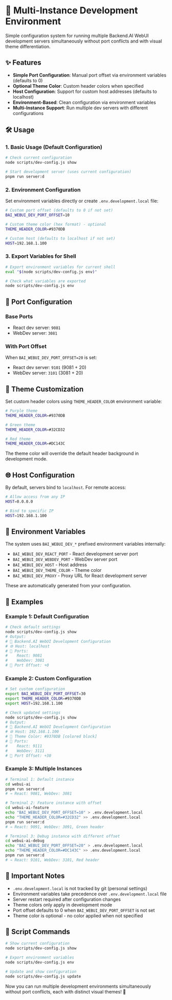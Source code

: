 # 🚀 Multi-Instance Development Environment

Simple configuration system for running multiple Backend.AI WebUI development servers simultaneously without port conflicts and with visual theme differentiation.

## ✨ Features

- **Simple Port Configuration**: Manual port offset via environment variables (defaults to 0)
- **Optional Theme Color**: Custom header colors when specified
- **Host Configuration**: Support for custom host addresses (defaults to localhost)
- **Environment-Based**: Clean configuration via environment variables
- **Multi-Instance Support**: Run multiple dev servers with different configurations

## 🛠 Usage

### 1. Basic Usage (Default Configuration)

```bash
# Check current configuration
node scripts/dev-config.js show

# Start development server (uses current configuration)
pnpm run server:d
```

### 2. Environment Configuration

Set environment variables directly or create `.env.development.local` file:

```bash
# Custom port offset (defaults to 0 if not set)
BAI_WEBUI_DEV_PORT_OFFSET=10

# Custom theme color (hex format) - optional
THEME_HEADER_COLOR=#9370DB  

# Custom host (defaults to localhost if not set)
HOST=192.168.1.100
```

### 3. Export Variables for Shell

```bash
# Export environment variables for current shell
eval "$(node scripts/dev-config.js env)"

# Check what variables are exported
node scripts/dev-config.js env
```

## 📡 Port Configuration

### Base Ports
- React dev server: `9081`
- WebDev server: `3081`

### With Port Offset
When `BAI_WEBUI_DEV_PORT_OFFSET=20` is set:
- React dev server: `9101` (9081 + 20)
- WebDev server: `3101` (3081 + 20)

## 🎨 Theme Customization

Set custom header colors using `THEME_HEADER_COLOR` environment variable:

```bash
# Purple theme
THEME_HEADER_COLOR=#9370DB

# Green theme  
THEME_HEADER_COLOR=#32CD32

# Red theme
THEME_HEADER_COLOR=#DC143C
```

The theme color will override the default header background in development mode.

## 🌐 Host Configuration

By default, servers bind to `localhost`. For remote access:

```bash
# Allow access from any IP
HOST=0.0.0.0

# Bind to specific IP
HOST=192.168.1.100
```

## 🔧 Environment Variables

The system uses `BAI_WEBUI_DEV_*` prefixed environment variables internally:

- `BAI_WEBUI_DEV_REACT_PORT` - React development server port
- `BAI_WEBUI_DEV_WEBDEV_PORT` - WebDev server port  
- `BAI_WEBUI_DEV_HOST` - Host address
- `BAI_WEBUI_DEV_THEME_COLOR` - Theme color
- `BAI_WEBUI_DEV_PROXY` - Proxy URL for React development server

These are automatically generated from your configuration.

## 📝 Examples

### Example 1: Default Configuration
```bash
# Check default settings
node scripts/dev-config.js show
# Output:
# 🚀 Backend.AI WebUI Development Configuration
# 🌐 Host: localhost  
# 📡 Ports:
#    React: 9081
#    WebDev: 3081
# 🔢 Port Offset: +0
```

### Example 2: Custom Configuration
```bash
# Set custom configuration
export BAI_WEBUI_DEV_PORT_OFFSET=30
export THEME_HEADER_COLOR=#9370DB
export HOST=192.168.1.100

# Check updated settings
node scripts/dev-config.js show
# Output:
# 🚀 Backend.AI WebUI Development Configuration  
# 🌐 Host: 192.168.1.100
# 🎨 Theme Color: #9370DB [colored block]
# 📡 Ports:
#    React: 9111
#    WebDev: 3111  
# 🔢 Port Offset: +30
```

### Example 3: Multiple Instances
```bash
# Terminal 1: Default instance
cd webui-ai
pnpm run server:d
# → React: 9081, WebDev: 3081

# Terminal 2: Feature instance with offset
cd webui-ai-feature  
echo "BAI_WEBUI_DEV_PORT_OFFSET=10" > .env.development.local
echo "THEME_HEADER_COLOR=#32CD32" >> .env.development.local
pnpm run server:d
# → React: 9091, WebDev: 3091, Green header

# Terminal 3: Debug instance with different offset
cd webui-ai-debug
echo "BAI_WEBUI_DEV_PORT_OFFSET=20" > .env.development.local  
echo "THEME_HEADER_COLOR=#DC143C" >> .env.development.local
pnpm run server:d
# → React: 9101, WebDev: 3101, Red header
```

## 🚨 Important Notes

- `.env.development.local` is not tracked by git (personal settings)
- Environment variables take precedence over `.env.development.local` file
- Server restart required after configuration changes
- Theme colors only apply in development mode
- Port offset defaults to 0 when `BAI_WEBUI_DEV_PORT_OFFSET` is not set
- Theme color is optional - no color applied when not specified

## 🔧 Script Commands

```bash
# Show current configuration
node scripts/dev-config.js show

# Export environment variables  
node scripts/dev-config.js env

# Update and show configuration
node scripts/dev-config.js update
```

Now you can run multiple development environments simultaneously without port conflicts, each with distinct visual themes! 🎉